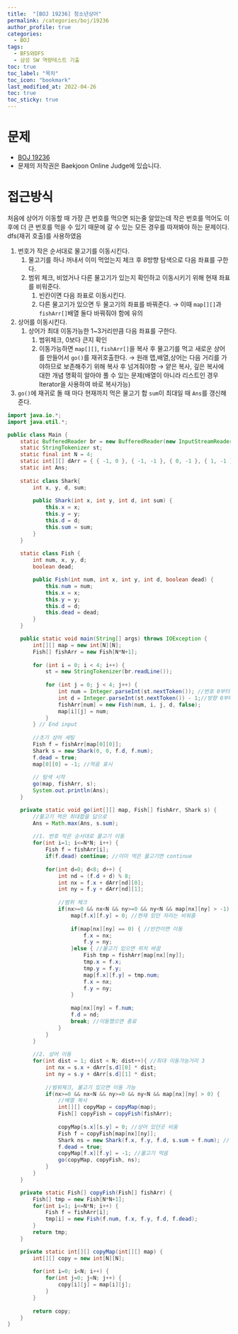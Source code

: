 ```yaml
---
title:  "[BOJ 19236] 청소년상어"
permalink: /categories/boj/19236
author_profile: true
categories:
  - BOJ
tags:
  - BFS와DFS  
  - 삼성 SW 역량테스트 기출   
toc: true	
toc_label: "목차"
toc_icon: "bookmark"
last_modified_at: 2022-04-26
toc: true
toc_sticky: true
---
```


# 문제
- [BOJ 19236](https://www.acmicpc.net/problem/19236)  
- 문제의 저작권은 Baekjoon Online Judge에 있습니다.  

# 접근방식  
처음에 상어가 이동할 때 가장 큰 번호를 먹으면 되는줄 알았는데 작은 번호를 먹어도 이후에 더 큰 번호를 먹을 수 있기 때문에 갈 수 있는 모든 경우를 따져봐야 하는 문제이다.  dfs(재귀 호출)를 사용하였음  

1. 번호가 작은 순서대로 물고기를 이동시킨다.
    1. 물고기를 하나 꺼내서 이미 먹었는지 체크 후 8방향 탐색으로 다음 좌표를 구한다.
    2. 범위 체크, 비었거나 다른 물고기가 있는지 확인하고 이동시키기 위해 현재 좌표를 비워준다.
        1. 빈칸이면 다음 좌표로 이동시킨다.
        2. 다른 물고기가 있으면 두 물고기의 좌표를 바꿔준다.
        → 이때 `map[][]`과 `fishArr[]`배열 둘다 바꿔줘야 함에 유의
2. 상어를 이동시킨다.
    1. 상어가 최대 이동가능한 1~3거리만큼 다음 좌표를 구한다.
        1. 범위체크, 0보다 큰지 확인
        2. 이동가능하면 `map[][]`, `fishArr[]`을 복사 후 물고기를 먹고 새로운 상어를 만들어서 `go()`를 재귀호출한다. 
        → 원래 맵,배열,상어는 다음 거리를 가야하므로 보존해주기 위해 복사 후 넘겨줘야함
        → 얕은 복사, 깊은 복사에 대한 개념 명확히 알아야 풀 수 있는 문제(배열이 아니라 리스트인 경우 Iterator을 사용하여 바로 복사가능)
3. `go()`에 재귀로 돌 때 마다 현재까지 먹은 물고기 합 `sum`이 최대일 때 `Ans`를 갱신해준다.

```java  
import java.io.*;
import java.util.*;

public class Main {
	static BufferedReader br = new BufferedReader(new InputStreamReader(System.in));
	static StringTokenizer st;
	static final int N = 4;
	static int[][] dArr = { { -1, 0 }, { -1, -1 }, { 0, -1 }, { 1, -1 }, { 1, 0 }, { 1, 1 }, { 0, 1 }, { -1, 1 } }; //반시계방향
	static int Ans;
	
	static class Shark{
		int x, y, d, sum;
		
		public Shark(int x, int y, int d, int sum) {
			this.x = x;
			this.y = y;
			this.d = d;
			this.sum = sum;
		}
	}
	
	static class Fish {
		int num, x, y, d;
		boolean dead;

		public Fish(int num, int x, int y, int d, boolean dead) {
			this.num = num;
			this.x = x;
			this.y = y;
			this.d = d;
			this.dead = dead;
		}
	}

	public static void main(String[] args) throws IOException {
		int[][] map = new int[N][N];
		Fish[] fishArr = new Fish[N*N+1];
		
		for (int i = 0; i < 4; i++) {
			st = new StringTokenizer(br.readLine());
			
			for (int j = 0; j < 4; j++) {
				int num = Integer.parseInt(st.nextToken()); //번호 0부터 시작
				int d = Integer.parseInt(st.nextToken()) - 1;//방향 0부터 시작
				fishArr[num] = new Fish(num, i, j, d, false);
				map[i][j] = num;
			}
		} // End input
		
		//초기 상어 세팅
		Fish f = fishArr[map[0][0]];
		Shark s = new Shark(0, 0, f.d, f.num);
		f.dead = true;
		map[0][0] = -1; //먹음 표시
		
		// 탐색 시작
		go(map, fishArr, s);
        System.out.println(Ans);
	}

	private static void go(int[][] map, Fish[] fishArr, Shark s) {
		//물고기 먹은 최대합을 답으로
		Ans = Math.max(Ans, s.sum);
		
		//1. 번호 작은 순서대로 물고기 이동
		for(int i=1; i<=N*N; i++) {
			Fish f = fishArr[i];
			if(f.dead) continue; //이미 먹은 물고기면 continue
			
			for(int d=0; d<8; d++) {
				int nd = (f.d + d) % 8;
				int nx = f.x + dArr[nd][0];
				int ny = f.y + dArr[nd][1];
				
				//범위 체크
				if(nx>=0 && nx<N && ny>=0 && ny<N && map[nx][ny] > -1) {
					map[f.x][f.y] = 0; //현재 있던 자리는 비워줌
					
					if(map[nx][ny] == 0) { //빈칸이면 이동
						f.x = nx;
						f.y = ny;
					}else { //물고기 있으면 위치 바꿈
						Fish tmp = fishArr[map[nx][ny]];
						tmp.x = f.x;
						tmp.y = f.y;
						map[f.x][f.y] = tmp.num;
						f.x = nx;
						f.y = ny;
					}
					
					map[nx][ny] = f.num;
					f.d = nd;
					break; //이동했으면 종료
				}
			}
		}
		
		//2. 상어 이동
		for(int dist = 1; dist < N; dist++){ //최대 이동가능거리 3
			int nx = s.x + dArr[s.d][0] * dist;
			int ny = s.y + dArr[s.d][1] * dist;
			
			//범위체크, 물고기 있으면 이동 가능
			if(nx>=0 && nx<N && ny>=0 && ny<N && map[nx][ny] > 0) {
				//배열 복사
				int[][] copyMap = copyMap(map);
				Fish[] copyFish = copyFish(fishArr);
				
				copyMap[s.x][s.y] = 0; //상어 있던곳 비움
				Fish f = copyFish[map[nx][ny]];
				Shark ns = new Shark(f.x, f.y, f.d, s.sum + f.num); //먹은 물고기 좌표,방향으로 상어상태 갱신
				f.dead = true;
				copyMap[f.x][f.y] = -1; //물고기 먹음
				go(copyMap, copyFish, ns);
			}
		}
	}

	private static Fish[] copyFish(Fish[] fishArr) {
		Fish[] tmp = new Fish[N*N+1];
		for(int i=1; i<=N*N; i++) {
			Fish f = fishArr[i];
			tmp[i] = new Fish(f.num, f.x, f.y, f.d, f.dead);
		}
		return tmp;
	}

	private static int[][] copyMap(int[][] map) {
		int[][] copy = new int[N][N];
		
		for(int i=0; i<N; i++) {
			for(int j=0; j<N; j++) {
				copy[i][j] = map[i][j];
			}
		}
		
		return copy;
	}
}
```